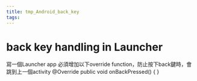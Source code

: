 ```yaml
---
title: tmp_Android_back_key
tags:
---
```

back key handling in Launcher
===

寫一個Launcher app
必須增加以下override function，防止按下back鍵時，會跳到上一個activity
@Override
public void onBackPressed() {
}